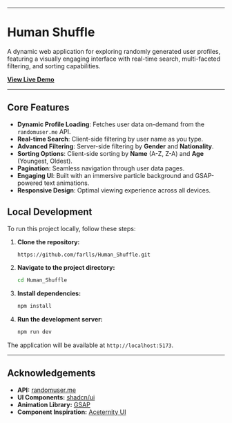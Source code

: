 
-----

# Human Shuffle

A dynamic web application for exploring randomly generated user profiles, featuring a visually engaging interface with real-time search, multi-faceted filtering, and sorting capabilities.

[**View Live Demo**](https://human-shuffle.vercel.app/)


-----

## Core Features

  - **Dynamic Profile Loading**: Fetches user data on-demand from the `randomuser.me` API.
  - **Real-time Search**: Client-side filtering by user name as you type.
  - **Advanced Filtering**: Server-side filtering by **Gender** and **Nationality**.
  - **Sorting Options**: Client-side sorting by **Name** (A-Z, Z-A) and **Age** (Youngest, Oldest).
  - **Pagination**: Seamless navigation through user data pages.
  - **Engaging UI**: Built with an immersive particle background and GSAP-powered text animations.
  - **Responsive Design**: Optimal viewing experience across all devices.


## Local Development

To run this project locally, follow these steps:

1.  **Clone the repository:**

    ```bash
    https://github.com/farlls/Human_Shuffle.git
    ```

2.  **Navigate to the project directory:**

    ```bash
    cd Human_Shuffle
    ```

3.  **Install dependencies:**

    ```bash
    npm install
    ```

4.  **Run the development server:**

    ```bash
    npm run dev
    ```

The application will be available at `http://localhost:5173`.

-----

## Acknowledgements

  - **API:** [randomuser.me](https://randomuser.me/)
  - **UI Components:** [shadcn/ui](https://ui.shadcn.com/)
  - **Animation Library:** [GSAP](https://gsap.com/)
  - **Component Inspiration:** [Aceternity UI](https://ui.aceternity.com/)
